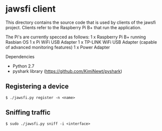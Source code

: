 # jawsfi client

This directory contains the source code that is used by clients of the jawsfi project. Clients refer to the Raspberry Pi B+ that run the application. 

The Pi's are currently specced as follows:
1 x Raspberry Pi B+ running Rasbian OS
1 x Pi WiFi USB Adapter
1 x TP-LINK WiFi USB Adapter (capable of advanced monitoring features)
1 x Power Adapter

Dependencies

- Python 2.7
- pyshark library (https://github.com/KimiNewt/pyshark)

## Registering a device
```
$ ./jawsfi.py register -n <name>
```

## Sniffing traffic
```
$ sudo ./jawsfi.py sniff -i <interface>
```